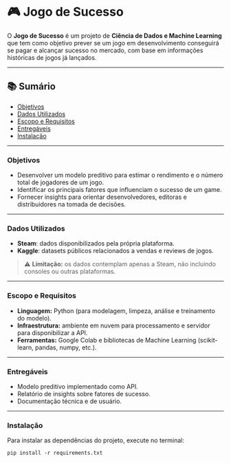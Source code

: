 # 🎮 Jogo de Sucesso

O **Jogo de Sucesso** é um projeto de **Ciência de Dados e Machine Learning** que tem como objetivo prever se um jogo em desenvolvimento conseguirá se pagar e alcançar sucesso no mercado, com base em informações históricas de jogos já lançados.

---

## 📚 Sumário

- [Objetivos](#objetivos)
- [Dados Utilizados](#dados-utilizados)
- [Escopo e Requisitos](#escopo-e-requisitos)
- [Entregáveis](#entregáveis)
- [Instalação](#instalação)

---

### Objetivos
- Desenvolver um modelo preditivo para estimar o rendimento e o número total de jogadores de um jogo.  
- Identificar os principais fatores que influenciam o sucesso de um game.  
- Fornecer insights para orientar desenvolvedores, editoras e distribuidores na tomada de decisões.  

---

### Dados Utilizados
- **Steam**: dados disponibilizados pela própria plataforma.  
- **Kaggle**: datasets públicos relacionados a vendas e reviews de jogos.  

> ⚠️ **Limitação:** os dados contemplam apenas a Steam, não incluindo consoles ou outras plataformas.  

---

### Escopo e Requisitos
- **Linguagem:** Python (para modelagem, limpeza, análise e treinamento do modelo).  
- **Infraestrutura:** ambiente em nuvem para processamento e servidor para disponibilizar a API.  
- **Ferramentas:** Google Colab e bibliotecas de Machine Learning (scikit-learn, pandas, numpy, etc.).  

---

### Entregáveis
- Modelo preditivo implementado como API.  
- Relatório de insights sobre fatores de sucesso.  
- Documentação técnica e de usuário.

---

### Instalação

Para instalar as dependências do projeto, execute no terminal:

```
pip install -r requirements.txt
```
